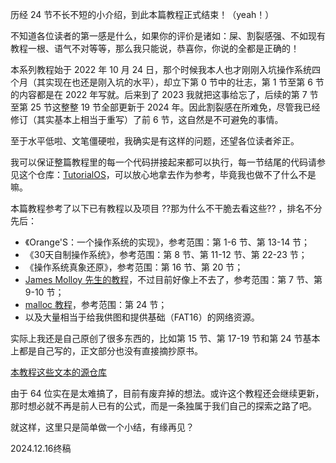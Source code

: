 历经 24 节不长不短的小介绍，到此本篇教程正式结束！（yeah！）

不知道各位读者的第一感是什么，如果你的评价是诸如：屎、割裂感强、不如现有教程一根、语气不对等等，那么我只能说，恭喜你，你说的全都是正确的！

本系列教程始于 2022 年 10 月 24 日，那个时候我本人也才刚刚入坑操作系统四个月（其实现在也还是刚入坑的水平），却立下第 0 节中的壮志，第 1 节至第 6 节的内容都是在 2022 年写就。后来到了 2023 我就把这事给忘了，后续的第 7 节至第 25 节这整整 19 节全部更新于 2024 年。因此割裂感在所难免，尽管我已经修订（其实基本上相当于重写）了前 6 节，这自然是不可避免的事情。

至于水平低啦、文笔僵硬啦，我确实是有这样的问题，还望各位读者斧正。

我可以保证整篇教程里的每一个代码拼接起来都可以执行，每一节结尾的代码请参见这个仓库：[TutorialOS](https://gitee.com/foolish-shabby/tutorial-os)，可以放心地拿去作为参考，毕竟我也做不了什么不是嘛。

本篇教程参考了以下已有教程以及项目 ??那为什么不干脆去看这些?? ，排名不分先后：

- 《Orange'S：一个操作系统的实现》，参考范围：第 1-6 节、第 13-14 节；
- 《30天自制操作系统》，参考范围：第 8 节、第 11-12 节、第 22-23 节；
- 《操作系统真象还原》，参考范围：第 16 节、第 20 节；
- [James Molloy 先生的教程](http://www.jamesmolloy.co.uk)，不过目前好像上不去了，参考范围：第 7 节、第 9-10 节；
- [malloc 教程](https://arjunsreedharan.org/post/148675821737/memory-allocators-101-write-a-simple-memory)，参考范围：第 24 节；
- 以及大量相当于给我供图和提供基础（FAT16）的网络资源。

实际上我还是自己原创了很多东西的，比如第 15 节、第 17-19 节和第 24 节基本上都是自己写的，正文部分也没有直接摘抄原书。

[本教程这些文本的源仓库](https://github.com/AtklomFW555/blog-src)

由于 64 位实在是太难搞了，目前有废弃掉的想法。或许这个教程还会继续更新，那时想必就不再是前人已有的公式，而是一条独属于我们自己的探索之路了吧。

就这样，这里只是简单做一个小结，有缘再见？

2024.12.16终稿